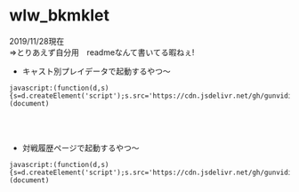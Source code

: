 # wlw_bkmklet

2019/11/28現在  
⇒とりあえず自分用　readmeなんて書いてる暇ねぇ!  

* キャスト別プレイデータで起動するやつ～
```
javascript:(function(d,s){s=d.createElement('script');s.src='https://cdn.jsdelivr.net/gh/gunvidia/wlw_bkmklet/cast_score.js';d.body.appendChild(s);})(document)
```
<br><br>
* 対戦履歴ページで起動するやつ～
```
javascript:(function(d,s){s=d.createElement('script');s.src='https://cdn.jsdelivr.net/gh/gunvidia/wlw_bkmklet/match_rslt.js';d.body.appendChild(s);})(document)
```
